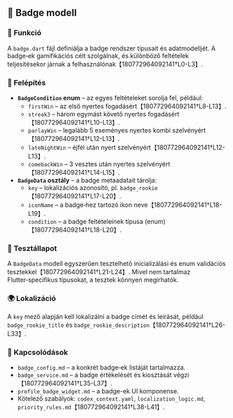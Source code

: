 ## 📘 Badge modell

### 🎯 Funkció

A `badge.dart` fájl definiálja a badge rendszer típusait és adatmodelljét.  A badge‑ek gamifikációs célt szolgálnak, és különböző feltételek teljesítésekor járnak a felhasználónak【180772964092141†L0-L3】.

### 🧠 Felépítés

- **`BadgeCondition` enum** – az egyes feltételeket sorolja fel, például:
  - `firstWin` – az első nyertes fogadásért【180772964092141†L8-L13】.
  - `streak3` – három egymást követő nyertes fogadásért【180772964092141†L10-L13】.
  - `parlayWin` – legalább 5 eseményes nyertes kombi szelvényért【180772964092141†L12-L13】.
  - `lateNightWin` – éjfél után nyert szelvényért【180772964092141†L12-L13】.
  - `comebackWin` – 3 vesztes után nyertes szelvényért【180772964092141†L14-L15】.
- **`BadgeData` osztály** – a badge metaadatait tárolja:
  - `key` – lokalizációs azonosító, pl. `badge_rookie`【180772964092141†L17-L20】.
  - `iconName` – a badge‑hez tartozó ikon neve【180772964092141†L18-L19】.
  - `condition` – a badge feltételeinek típusa (enum)【180772964092141†L18-L20】.

### 🧪 Tesztállapot

A `BadgeData` modell egyszerűen tesztelhető inicializálási és enum validációs tesztekkel【180772964092141†L21-L24】.  Mivel nem tartalmaz Flutter‑specifikus típusokat, a tesztek könnyen megírhatók.

### 🌍 Lokalizáció

A `key` mező alapján kell lokalizálni a badge címét és leírását, például `badge_rookie_title` és `badge_rookie_description`【180772964092141†L26-L33】.

### 📎 Kapcsolódások

- `badge_config.md` – a konkrét badge‑ek listáját tartalmazza.
- `badge_service.md` – a badge értékelését és kiosztását végzi【180772964092141†L35-L37】.
- `profile_badge_widget.md` – a badge-ek UI komponense.
- Kötelező szabályok: `codex_context.yaml`, `localization_logic.md`, `priority_rules.md`【180772964092141†L38-L41】.
